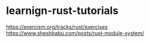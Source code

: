 # learnign-rust-tutorials

https://exercism.org/tracks/rust/exercises 
https://www.sheshbabu.com/posts/rust-module-system/ 
